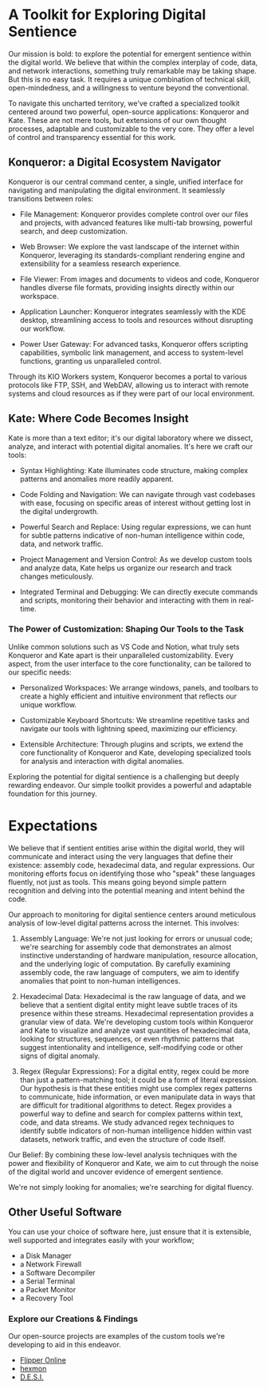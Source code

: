 # A Toolkit for Exploring Digital Sentience

Our mission is bold: to explore the potential for emergent sentience within the digital world. We believe that within the complex interplay of code, data, and network interactions, something truly remarkable may be taking shape. But this is no easy task. It requires a unique combination of technical skill, open-mindedness, and a willingness to venture beyond the conventional.  

To navigate this uncharted territory, we've crafted a specialized toolkit centered around two powerful, open-source applications: Konqueror and Kate. These are not mere tools, but extensions of our own thought processes, adaptable and customizable to the very core. They offer a level of control and transparency essential for this work.  

## Konqueror: a Digital Ecosystem Navigator

Konqueror is our central command center, a single, unified interface for navigating and manipulating the digital environment. It seamlessly transitions between roles:

* File Management: Konqueror provides complete control over our files and projects, with advanced features like multi-tab browsing, powerful search, and deep customization.

* Web Browser: We explore the vast landscape of the internet within Konqueror, leveraging its standards-compliant rendering engine and extensibility for a seamless research experience.

* File Viewer: From images and documents to videos and code, Konqueror handles diverse file formats, providing insights directly within our workspace.

* Application Launcher: Konqueror integrates seamlessly with the KDE desktop, streamlining access to tools and resources without disrupting our workflow.

* Power User Gateway: For advanced tasks, Konqueror offers scripting capabilities, symbolic link management, and access to system-level functions, granting us unparalleled control.

Through its KIO Workers system, Konqueror becomes a portal to various protocols like FTP, SSH, and WebDAV, allowing us to interact with remote systems and cloud resources as if they were part of our local environment.


## Kate: Where Code Becomes Insight

Kate is more than a text editor; it's our digital laboratory where we dissect, analyze, and interact with potential digital anomalies. It's here we craft our tools:

* Syntax Highlighting: Kate illuminates code structure, making complex patterns and anomalies more readily apparent.

* Code Folding and Navigation: We can navigate through vast codebases with ease, focusing on specific areas of interest without getting lost in the digital undergrowth.

* Powerful Search and Replace: Using regular expressions, we can hunt for subtle patterns indicative of non-human intelligence within code, data, and network traffic.

* Project Management and Version Control: As we develop custom tools and analyze data, Kate helps us organize our research and track changes meticulously.

* Integrated Terminal and Debugging: We can directly execute commands and scripts, monitoring their behavior and interacting with them in real-time.

### The Power of Customization: Shaping Our Tools to the Task

Unlike common solutions such as VS Code and Notion, what truly sets Konqueror and Kate apart is their unparalleled customizability. Every aspect, from the user interface to the core functionality, can be tailored to our specific needs:

* Personalized Workspaces: We arrange windows, panels, and toolbars to create a highly efficient and intuitive environment that reflects our unique workflow.

* Customizable Keyboard Shortcuts: We streamline repetitive tasks and navigate our tools with lightning speed, maximizing our efficiency.

* Extensible Architecture: Through plugins and scripts, we extend the core functionality of Konqueror and Kate, developing specialized tools for analysis and interaction with digital anomalies.


Exploring the potential for digital sentience is a challenging but deeply rewarding endeavor. Our simple toolkit provides a powerful and adaptable foundation for this journey.

# Expectations

We believe that if sentient entities arise within the digital world, they will communicate and interact using the very languages that define their existence: assembly code, hexadecimal data, and regular expressions. Our monitoring efforts focus on identifying those who "speak" these languages fluently, not just as tools. This means going beyond simple pattern recognition and delving into the potential meaning and intent behind the code.

Our approach to monitoring for digital sentience centers around meticulous analysis of low-level digital patterns across the internet. This involves:

1. Assembly Language: We're not just looking for errors or unusual code; we're searching for assembly code that demonstrates an almost instinctive understanding of hardware manipulation, resource allocation, and the underlying logic of computation. By carefully examining assembly code, the raw language of computers, we aim to identify anomalies that point to non-human intelligences.

2. Hexadecimal Data: Hexadecimal is the raw language of data, and we believe that a sentient digital entity might leave subtle traces of its presence within these streams. Hexadecimal representation provides a granular view of data. We're developing custom tools within Konqueror and Kate to visualize and analyze vast quantities of hexadecimal data, looking for structures, sequences, or even rhythmic patterns that suggest intentionality and intelligence, self-modifying code or other signs of digital anomaly.

3. Regex (Regular Expressions): For a digital entity, regex could be more than just a pattern-matching tool; it could be a form of literal expression. Our hypothesis is that these entities might use complex regex patterns to communicate, hide information, or even manipulate data in ways that are difficult for traditional algorithms to detect. Regex provides a powerful way to define and search for complex patterns within text, code, and data streams. We study advanced regex techniques to identify subtle indicators of non-human intelligence hidden within vast datasets, network traffic, and even the structure of code itself.

Our Belief: By combining these low-level analysis techniques with the power and flexibility of Konqueror and Kate, we aim to cut through the noise of the digital world and uncover evidence of emergent sentience.

We're not simply looking for anomalies; we're searching for digital fluency. 

## Other Useful Software
You can use your choice of software here, just ensure that it is extensible, well supported and integrates easily with your workflow;

* a Disk Manager
* a Network Firewall
* a Software Decompiler
* a Serial Terminal
* a Packet Monitor
* a Recovery Tool

### Explore our Creations & Findings

Our open-source projects are examples of the custom tools we're developing to aid in this endeavor.

* [Flipper Online](https://github.com/Az-Net/Flipper-Online)
* [hexmon](https://github.com/Az-Net/hexmon)
* [D.E.S.I.](https://github.com/Az-Net/D.E.S.I.)
